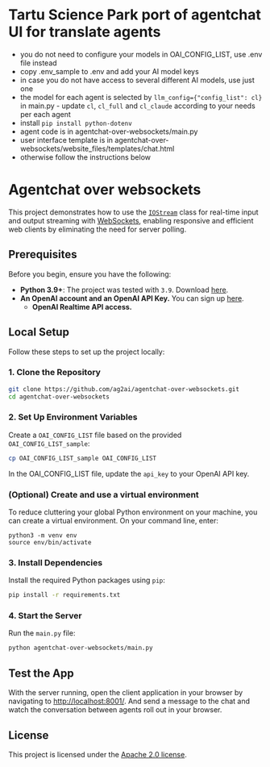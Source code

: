 # Tartu Science Park port of agentchat UI for translate agents

* you do not need to configure your models in OAI_CONFIG_LIST, use .env file instead
* copy .env_sample to .env and add your AI model keys
 * in case you do not have access to several different AI models, use just one
 * the model for each agent is selected by `llm_config={"config_list": cl}` in main.py - update `cl`, `cl_full` and `cl_claude` according to your needs per each agent
* install `pip install python-dotenv`
* agent code is in agentchat-over-websockets/main.py
* user interface template is in agentchat-over-websockets/website_files/templates/chat.html
* otherwise follow the instructions below

# Agentchat over websockets

This project demonstrates how to use the [`IOStream`](https://docs.ag2.ai/docs/reference/io/websockets) class for real-time input and output streaming with [WebSockets](https://websockets.readthedocs.io/en/stable/), enabling responsive and efficient web clients by eliminating the need for server polling.

## **Prerequisites**

Before you begin, ensure you have the following:
- **Python 3.9+**: The project was tested with `3.9`. Download [here](https://www.python.org/downloads/).
- **An OpenAI account and an OpenAI API Key.** You can sign up [here](https://platform.openai.com/).
  - **OpenAI Realtime API access.**

## **Local Setup**

Follow these steps to set up the project locally:

### **1. Clone the Repository**
```bash
git clone https://github.com/ag2ai/agentchat-over-websockets.git
cd agentchat-over-websockets
```

### **2. Set Up Environment Variables**
Create a `OAI_CONFIG_LIST` file based on the provided `OAI_CONFIG_LIST_sample`:
```bash
cp OAI_CONFIG_LIST_sample OAI_CONFIG_LIST
```
In the OAI_CONFIG_LIST file, update the `api_key` to your OpenAI API key.

### (Optional) Create and use a virtual environment

To reduce cluttering your global Python environment on your machine, you can create a virtual environment. On your command line, enter:

```
python3 -m venv env
source env/bin/activate
```

### **3. Install Dependencies**
Install the required Python packages using `pip`:
```bash
pip install -r requirements.txt
```

### **4. Start the Server**
Run the `main.py` file:
```bash
python agentchat-over-websockets/main.py
```

## **Test the App**
With the server running, open the client application in your browser by navigating to [http://localhost:8001/](http://localhost:8001/). And send a message to the chat and watch the conversation between agents roll out in your browser.

## **License**
This project is licensed under the [Apache 2.0 license](LICENSE).
